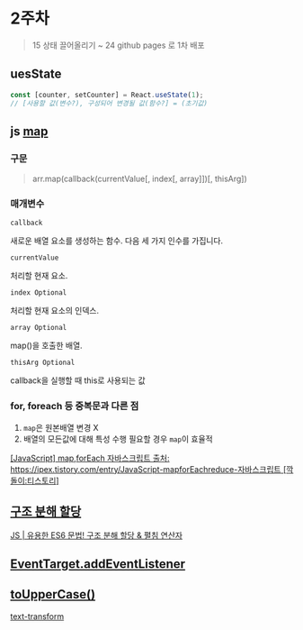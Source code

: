# 2주차
> 15 상태 끌어올리기 ~ 24 github pages 로 1차 배포

## uesState 

```js
const [counter, setCounter] = React.useState(1);
// [사용할 값(변수?), 구성되어 변경될 값(함수?] = (초기값)
```

## js [map](https://developer.mozilla.org/ko/docs/Web/JavaScript/Reference/Global_Objects/Array/map)

### 구문
> arr.map(callback(currentValue[, index[, array]])[, thisArg])

### 매개변수
`callback`

새로운 배열 요소를 생성하는 함수. 다음 세 가지 인수를 가집니다.

`currentValue`

처리할 현재 요소.

`index Optional`

처리할 현재 요소의 인덱스.

`array Optional`

map()을 호출한 배열.

`thisArg Optional`

callback을 실행할 때 this로 사용되는 값

### for, foreach 등 중복문과 다른 점

1. `map`은 원본배열 변경 X
2. 배열의 모든값에 대해 특성 수행 필요할 경우 `map`이 효율적

[[JavaScript] map,forEach 자바스크립트
출처: https://ipex.tistory.com/entry/JavaScript-mapforEachreduce-자바스크립트 [깍돌이:티스토리]](https://ipex.tistory.com/entry/JavaScript-mapforEachreduce-%EC%9E%90%EB%B0%94%EC%8A%A4%ED%81%AC%EB%A6%BD%ED%8A%B8)

## [구조 분해 할당](https://developer.mozilla.org/ko/docs/Web/JavaScript/Reference/Operators/Destructuring_assignment)

[JS | 유용한 ES6 문법! 구조 분해 할당 & 펼침 연산자](https://velog.io/@imzzuu/JS)

## [EventTarget.addEventListener](https://developer.mozilla.org/ko/docs/Web/API/EventTarget/addEventListener)

## [toUpperCase()](https://developer.mozilla.org/ko/docs/Web/JavaScript/Reference/Global_Objects/String/toUpperCase)

[text-transform](https://www.codingfactory.net/10656)